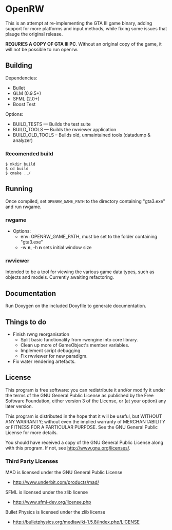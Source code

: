 # OpenRW

This is an attempt at re-implementing the GTA III game binary, adding support for more platforms
and input methods, while fixing some issues that plauge the original release.

**REQURIES A COPY OF GTA III PC**.
Without an original copy of the game, it will not be possible to run openrw.

## Building

Dependencies:

* Bullet
* GLM (0.9.5+)
* SFML (2.0+)
* Boost Test

Options:

* BUILD_TESTS — Builds the test suite
* BUILD_TOOLS — Builds the rwviewer application
* BUILD\_OLD\_TOOLS – Builds old, unmaintained tools (datadump & analyzer)

### Recomended build

```
$ mkdir build
$ cd build
$ cmake ../
```

## Running

Once compiled, set `OPENRW_GAME_PATH` to the directory containing "gta3.exe" and run rwgame.

### rwgame

* Options:
    * env: OPENRW\_GAME\_PATH, must be set to the folder containing "gta3.exe"
    * -w **n**, -h **n** sets initial window size

### rwviewer

Intended to be a tool for viewing the various game data types, such as objects and models. Currently awaiting refactoring.

## Documentation

Run Doxygen on the included Doxyfile to generate documentation.

## Things to do

* Finish rwng reorganisation
	* Split basic functionality from rwengine into core library.
	* Clean up more of GameObject's member variables.
	* Implement script debugging.
	* Fix rwviewer for new paradigm.
* Fix water rendering artefacts.

## License

This program is free software: you can redistribute it and/or modify
it under the terms of the GNU General Public License as published by
the Free Software Foundation, either version 3 of the License, or
(at your option) any later version.

This program is distributed in the hope that it will be useful,
but WITHOUT ANY WARRANTY; without even the implied warranty of
MERCHANTABILITY or FITNESS FOR A PARTICULAR PURPOSE.  See the
GNU General Public License for more details.

You should have received a copy of the GNU General Public License
along with this program.  If not, see <http://www.gnu.org/licenses/>.

### Third Party Licenses

MAD is licensed under the GNU General Public License

* http://www.underbit.com/products/mad/

SFML is licensed under the zlib license

* http://www.sfml-dev.org/license.php

Bullet Physics is licensed under the zlib license

* http://bulletphysics.org/mediawiki-1.5.8/index.php/LICENSE
